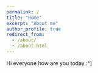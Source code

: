 ```yaml
---
permalink: /
title: "Home"
excerpt: "About me"
author_profile: true
redirect_from: 
  - /about/
  - /about.html
---
```


Hi everyone how are you today :^]
